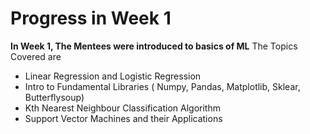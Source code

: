 # Progress in Week 1 
**In Week 1, The Mentees were introduced to basics of ML**
The Topics Covered are 
- Linear Regression and Logistic Regression
- Intro to Fundamental Libraries ( Numpy, Pandas, Matplotlib, Sklear, Butterflysoup)
- Kth Nearest Neighbour Classification Algorithm
- Support Vector Machines and their Applications
